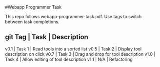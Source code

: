 
#Webapp Programmer Task

This repo follows webapp-programmer-task.pdf. Use tags to switch between task 
completions.

git Tag | Task    | Description
------------------------------------
v0.1    | Task 1  | Read tools into a sorted list
v0.5    | Task 2  | Display tool description on click
v0.7    | Task 3  | Drag and drop for tool description
v1.0    | Task 4  | Allow editing of tool description
v1.1    |   N/A   | Refactoring
